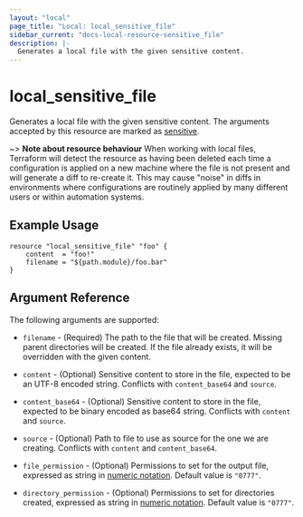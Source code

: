 ```yaml
---
layout: "local"
page_title: "Local: local_sensitive_file"
sidebar_current: "docs-local-resource-sensitive_file"
description: |-
  Generates a local file with the given sensitive content.
---
```


# local_sensitive_file

Generates a local file with the given sensitive content.
The arguments accepted by this resource are marked as
[sensitive](https://learn.hashicorp.com/tutorials/terraform/sensitive-variables).

~> **Note about resource behaviour**
When working with local files, Terraform will detect the resource
as having been deleted each time a configuration is applied on a new machine
where the file is not present and will generate a diff to re-create it. This
may cause "noise" in diffs in environments where configurations are routinely
applied by many different users or within automation systems.

## Example Usage

```hcl
resource "local_sensitive_file" "foo" {
    content  = "foo!"
    filename = "${path.module}/foo.bar"
}
```

## Argument Reference

The following arguments are supported:

* `filename` - (Required) The path to the file that will be created.
  Missing parent directories will be created.
  If the file already exists, it will be overridden with the given content.

* `content` - (Optional) Sensitive content to store in the file, expected to be an UTF-8 encoded string.
  Conflicts with `content_base64` and `source`.

* `content_base64` - (Optional) Sensitive content to store in the file, expected to be binary encoded as base64 string.
  Conflicts with `content` and `source`.

* `source` - (Optional) Path to file to use as source for the one we are creating.
  Conflicts with `content` and `content_base64`.

* `file_permission` - (Optional) Permissions to set for the output file, expressed as string in
  [numeric notation](https://en.wikipedia.org/wiki/File-system_permissions#Numeric_notation).
  Default value is `"0777"`.

* `directory_permission` - (Optional) Permissions to set for directories created, expressed as string in
  [numeric notation](https://en.wikipedia.org/wiki/File-system_permissions#Numeric_notation).
  Default value is `"0777"`.
